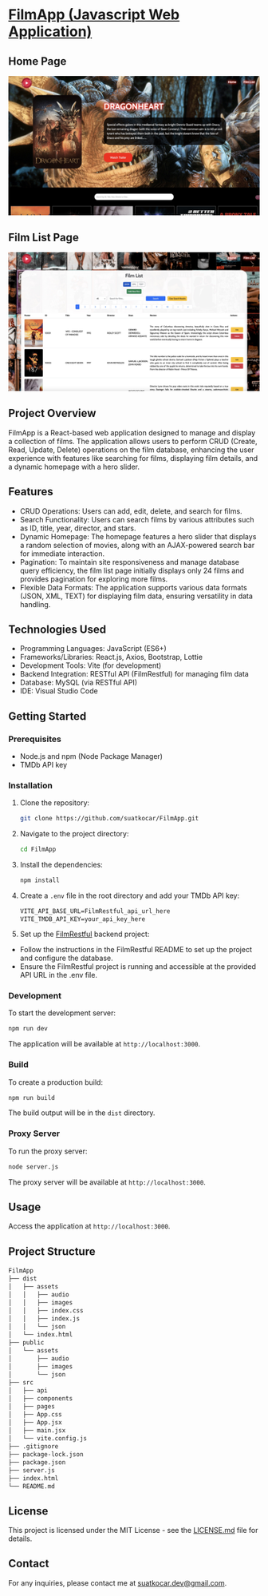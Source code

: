 # [FilmApp (Javascript Web Application)](https://suatkocar.dev/FilmApp/)

## Home Page

![Home Page](screenshots/home-page.jpg)

## Film List Page

![Film List Page](screenshots/film-list-page.jpg)

## Project Overview

FilmApp is a React-based web application designed to manage and display a collection of films. The application allows users to perform CRUD (Create, Read, Update, Delete) operations on the film database, enhancing the user experience with features like searching for films, displaying film details, and a dynamic homepage with a hero slider.

## Features

- CRUD Operations: Users can add, edit, delete, and search for films.
- Search Functionality: Users can search films by various attributes such as ID, title, year, director, and stars.
- Dynamic Homepage: The homepage features a hero slider that displays a random selection of movies, along with an AJAX-powered search bar for immediate interaction.
- Pagination: To maintain site responsiveness and manage database query efficiency, the film list page initially displays only 24 films and provides pagination for exploring more films.
- Flexible Data Formats: The application supports various data formats (JSON, XML, TEXT) for displaying film data, ensuring versatility in data handling.

## Technologies Used

- Programming Languages: JavaScript (ES6+)
- Frameworks/Libraries: React.js, Axios, Bootstrap, Lottie
- Development Tools: Vite (for development)
- Backend Integration: RESTful API (FilmRestful) for managing film data
- Database: MySQL (via RESTful API)
- IDE: Visual Studio Code

## Getting Started

### Prerequisites

- Node.js and npm (Node Package Manager)
- TMDb API key

### Installation

1. Clone the repository:

   ```bash
   git clone https://github.com/suatkocar/FilmApp.git
   ```

2. Navigate to the project directory:

   ```bash
   cd FilmApp
   ```

3. Install the dependencies:

   ```bash
   npm install
   ```

4. Create a `.env` file in the root directory and add your TMDb API key:

   ```env
   VITE_API_BASE_URL=FilmRestful_api_url_here
   VITE_TMDB_API_KEY=your_api_key_here
   ```

5. Set up the [FilmRestful](https://github.com/suatkocar/FilmRestful) backend project:

- Follow the instructions in the FilmRestful README to set up the project and configure the database.
- Ensure the FilmRestful project is running and accessible at the provided API URL in the .env file.

### Development

To start the development server:

```bash
npm run dev
```

The application will be available at `http://localhost:3000`.

### Build

To create a production build:

```bash
npm run build
```

The build output will be in the `dist` directory.

### Proxy Server

To run the proxy server:

```bash
node server.js
```

The proxy server will be available at `http://localhost:3000`.

## Usage

Access the application at `http://localhost:3000`.

## Project Structure

```plaintext
FilmApp
├── dist
│   ├── assets
│   │   ├── audio
│   │   ├── images
│   │   ├── index.css
│   │   ├── index.js
│   │   └── json
│   └── index.html
├── public
│   └── assets
│       ├── audio
│       ├── images
│       └── json
├── src
│   ├── api
│   ├── components
│   ├── pages
│   ├── App.css
│   ├── App.jsx
│   ├── main.jsx
│   └── vite.config.js
├── .gitignore
├── package-lock.json
├── package.json
├── server.js
├── index.html
└── README.md
```

## License

This project is licensed under the MIT License - see the [LICENSE.md](LICENSE.md) file for details.

## Contact

For any inquiries, please contact me at suatkocar.dev@gmail.com.
